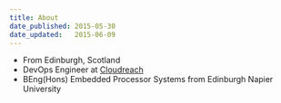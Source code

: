 ```yaml
---
title: About
date_published: 2015-05-30
date_updated:   2015-06-09
---
```


* From Edinburgh, Scotland
* DevOps Engineer at [Cloudreach](http://www.cloudreach.com)
* BEng(Hons) Embedded Processor Systems from Edinburgh Napier University
